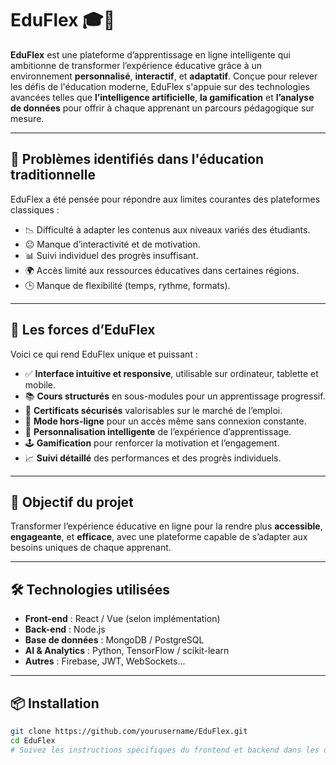 # EduFlex 🎓📱

**EduFlex** est une plateforme d’apprentissage en ligne intelligente qui ambitionne de transformer l’expérience éducative grâce à un environnement **personnalisé**, **interactif**, et **adaptatif**. Conçue pour relever les défis de l'éducation moderne, EduFlex s'appuie sur des technologies avancées telles que **l’intelligence artificielle**, **la gamification** et **l’analyse de données** pour offrir à chaque apprenant un parcours pédagogique sur mesure.

---

## 🚨 Problèmes identifiés dans l'éducation traditionnelle

EduFlex a été pensée pour répondre aux limites courantes des plateformes classiques :

- 📉 Difficulté à adapter les contenus aux niveaux variés des étudiants.
- 😐 Manque d’interactivité et de motivation.
- 📊 Suivi individuel des progrès insuffisant.
- 🌍 Accès limité aux ressources éducatives dans certaines régions.
- 🕒 Manque de flexibilité (temps, rythme, formats).

---

## 🌟 Les forces d’EduFlex

Voici ce qui rend EduFlex unique et puissant :

- ✅ **Interface intuitive et responsive**, utilisable sur ordinateur, tablette et mobile.
- 📚 **Cours structurés** en sous-modules pour un apprentissage progressif.
- 🧾 **Certificats sécurisés** valorisables sur le marché de l’emploi.
- 📴 **Mode hors-ligne** pour un accès même sans connexion constante.
- 🧠 **Personnalisation intelligente** de l’expérience d’apprentissage.
- 🕹️ **Gamification** pour renforcer la motivation et l’engagement.
- 📈 **Suivi détaillé** des performances et des progrès individuels.

---

## 🚀 Objectif du projet

Transformer l’expérience éducative en ligne pour la rendre plus **accessible**, **engageante**, et **efficace**, avec une plateforme capable de s’adapter aux besoins uniques de chaque apprenant.

---

## 🛠️ Technologies utilisées

- **Front-end** : React / Vue  (selon implémentation)
- **Back-end** : Node.js 
- **Base de données** : MongoDB / PostgreSQL
- **AI & Analytics** : Python, TensorFlow / scikit-learn
- **Autres** : Firebase, JWT, WebSockets...

---

## 📦 Installation

```bash
git clone https://github.com/yourusername/EduFlex.git
cd EduFlex
# Suivez les instructions spécifiques du frontend et backend dans les dossiers respectifs
